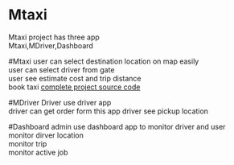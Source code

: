 # Mtaxi

Mtaxi project has three app<br>
Mtaxi,MDriver,Dashboard<br>

#Mtaxi
user can select destination location on map easily<br>
user can select driver from gate<br>
user see estimate cost and trip distance<br>
book taxi
<a href="https://github.com/Chitnanko/Mtaxi/blob/master/Mtax01i.rar">complete project source code</a>

#MDriver
Driver use driver app<br>
driver can get order form this app
driver see pickup location

#Dashboard
admin use dashboard app to monitor driver and user<br>
monitor dirver location<br>
monitor trip<br>
monitor active job<br>

